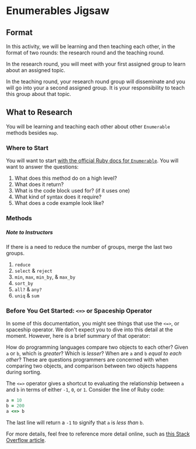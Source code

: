 # Enumerables Jigsaw

## Format

In this activity, we will be learning and then teaching each other, in the format of two rounds: the research round and the teaching round.

In the research round, you will meet with your first assigned group to learn about an assigned topic.

In the teaching round, your research round group will disseminate and you will go into your a second assigned group. It is your responsibility to teach this group about that topic.

## What to Research

You will be learning and teaching each other about other `Enumerable` methods besides `map`.

### Where to Start

You will want to start [with the official Ruby docs for `Enumerable`](https://ruby-doc.org/core/Enumerable.html#method-i-map). You will want to answer the questions:

1. What does this method do on a high level?
1. What does it return?
1. What is the code block used for? (if it uses one)
1. What kind of syntax does it require?
1. What does a code example look like?

### Methods

##### Note to Instructors
If there is a need to reduce the number of groups, merge the last two groups.

1. `reduce`
1. `select` & `reject`
1. `min`, `max`, `min_by`, & `max_by`
1. `sort_by`
1. `all?` & `any?`
1. `uniq` & `sum`

### Before You Get Started: `<=>` or Spaceship Operator

In some of this documentation, you might see things that use the `<=>`, or spaceship operator. We don't expect you to dive into this detail at the moment. However, here is a brief summary of that operator:

How do programming languages compare two objects to each other? Given `a` or `b`, which is _greater_? Which is _lesser_? When are `a` and `b` _equal to each other_? These are questions programmers are concerned with when comparing two objects, and comparison between two objects happens during sorting.

The `<=>` operator gives a shortcut to evaluating the relationship between `a` and `b` in terms of either `-1`, `0`, or `1`. Consider the line of Ruby code:

```ruby
a = 10
b = 200
a <=> b
```

The last line will return a `-1` to signify that `a` is _less than_ `b`.

For more details, feel free to reference more detail online, such as [this Stack Overflow article](https://stackoverflow.com/questions/827649/what-is-the-ruby-spaceship-operator).
